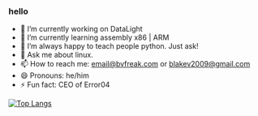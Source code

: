 ### hello

- 🔭 I’m currently working on DataLight
- 🌱 I’m currently learning assembly x86 | ARM
- 🤔 I’m always happy to teach people python. Just ask!
- 💬 Ask me about linux.
- 📫 How to reach me: email@bvfreak.com or blakev2009@gmail.com
- 😄 Pronouns: he/him
- ⚡ Fun fact: CEO of Error04


[![Top Langs](https://github-readme-stats.vercel.app/api/top-langs/?username=BVFreak&langs_count=10&layout=compact&theme=dark)](https://github.com/anuraghazra/github-readme-stats)
